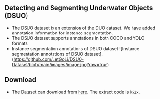 ## Detecting and Segmenting Underwater Objects (DSUO)
* The DSUO dataset is an extension of the DUO dataset. We have added annotation information for instance segmentation.
* The DSUO dataset supports annotations in both COCO and YOLO formats.
* Instance segmentation annotations of DSUO dataset
![Instance segmentation annotations of DSUO dataset].(https://github.com/LetGoLi/DSUO-Dataset/blob/main/images/image.jpg?raw=true)
## Download
* The Dataset can download from [here](https://pan.baidu.com/s/12crBzT-SNINLTZTB7Mx4Dg). The extract code is `k52x`.
